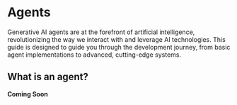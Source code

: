 # Agents

Generative AI agents are at the forefront of artificial intelligence, revolutionizing the way we interact with and leverage AI technologies. This guide is designed to guide you through the development journey, from basic agent implementations to advanced, cutting-edge systems.

## What is an agent?



**Coming Soon**